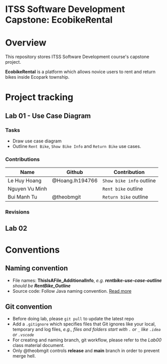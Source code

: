 # ITSS Software Development Capstone: EcobikeRental

# Overview
This repository stores ITSS Software Development course's capstone project.

**EcobikeRental** is a platform which allows novice users to rent and return bikes inside Ecopark township.

# Project tracking

## Lab 01 - Use Case Diagram
### Tasks
- Draw use case diagram
- Outline `Rent Bike`, `Show Bike Info` and `Return Bike` use cases.
### Contributions
| Name | Github | Contribution |
| ---- | ------ | ------------ |
| Le Huy Hoang | @Hoang.lh194766 | `Show bike info` outline |
| Nguyen Vu Minh | | `Rent bike` outline |
| Bui Manh Tu | @theobmgit | `Return bike` outline |
### Revisions

## Lab 02

# Conventions

## Naming convention
- File names: **ThisIsAFile_AdditionalInfo**, _e.g. **rentbike-use-case-outline** should be **RentBike_Outline**_
- Source code: Follow Java naming convention. [Read more](https://www.oracle.com/java/technologies/javase/codeconventions-namingconventions.html)

## Git convention
- Before doing lab, please `git pull` to update the latest repo
- Add a `.gitignore` which specifies files that Git ignores like your local, temporary and log files, _e.g., files and folders start with `.` or `_` like `.idea` or `.vscode`_ 
- For creating and naming branch, git workflow, please refer to the _Lab00_ class material document.
- Only @theobmgit controls **release** and **main** branch in order to prevent merge hell.